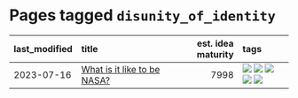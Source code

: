 # Pages tagged `disunity_of_identity`

|last_modified|title|est. idea maturity|tags
|:---|:---|---:|:---|
|2023-07-16|[What is it like to be NASA?](../what_is_it_like_to_be_nasa.md)|7998|[![](https://img.shields.io/badge/tag-disunity_of_identity-a68128)](../tags/disunity_of_identity.md) [![](https://img.shields.io/badge/tag-organization_as_entity-b4243e)](../tags/organization_as_entity.md) [![](https://img.shields.io/badge/tag-philosophy-b7fb0)](../tags/philosophy.md) [![](https://img.shields.io/badge/tag-society_of_mind-b25b5)](../tags/society_of_mind.md) [![](https://img.shields.io/badge/tag-theory_of_mind-76bb24)](../tags/theory_of_mind.md)|